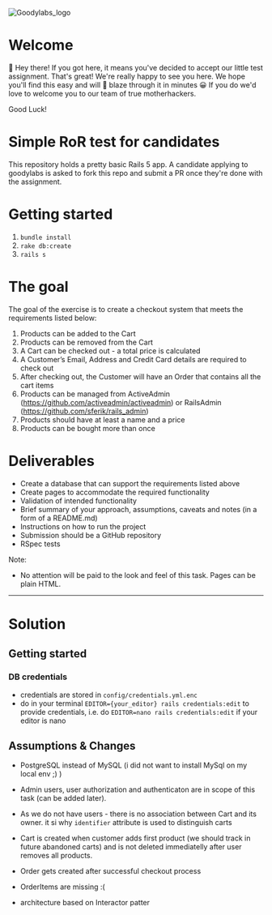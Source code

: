 ![Goodylabs_logo](https://user-images.githubusercontent.com/1035770/151546790-59ffd0b3-3caa-4ecd-918b-cecfcfdfcccb.png)

# Welcome

👋 Hey there! If you got here, it means you've decided to accept our little test assignment. That's great! We're really happy to see you here. We hope you'll find this  easy and will 🚀 blaze through it in minutes 😀 If you do we'd love to welcome you to our team of true motherhackers.

Good Luck!

# Simple RoR test for candidates

This repository holds a pretty basic Rails 5 app. A candidate applying to goodylabs is asked to fork this repo and submit a PR once they're done with the assignment.

# Getting started

1. `bundle install`
2. `rake db:create`
3. `rails s`

# The goal

The goal of the exercise is to create a checkout system that meets the requirements listed below:

1. Products can be added to the Cart
2. Products can be removed from the Cart
3. A Cart can be checked out - a total price is calculated
4. A Customer’s Email, Address and Credit Card details are required to check out
5. After checking out, the Customer will have an Order that contains all the cart items
6. Products can be managed from ActiveAdmin (https://github.com/activeadmin/activeadmin) or RailsAdmin (https://github.com/sferik/rails_admin)
7. Products should have at least a name and a price
8. Products can be bought more than once
    
# Deliverables
- Create a database that can support the requirements listed above 
- Create pages to accommodate the required functionality
- Validation of intended functionality
- Brief summary of your approach, assumptions, caveats and notes (in a form of a README.md)
- Instructions on how to run the project
- Submission should be a GitHub repository
- RSpec tests 
 
 Note: 
- No attention will be paid to the look and feel of this task. Pages can be plain HTML.


----------
# Solution

## Getting started
### DB credentials
- credentials are stored in `config/credentials.yml.enc`
- do in your terminal `EDITOR={your_editor} rails credentials:edit` to provide credentials, i.e. do `EDITOR=nano rails credentials:edit` if your editor is nano

## Assumptions & Changes
- PostgreSQL instead of MySQL (i did not want to install MySql on my local env ;) )
- Admin users, user authorization and authenticaton are in scope of this task (can be added later). 
- As we do not have users - there is no association between Cart and its owner. it si why `identifier` attribute is used to distinguish carts
- Cart is created when customer adds first product (we should track in future abandoned carts) and is not deleted immediatelly after user removes all products. 
- Order gets created after successful checkout process
- OrderItems are missing :(

- architecture based on Interactor patter

